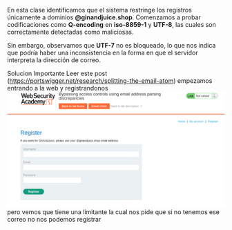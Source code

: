En esta clase identificamos que el sistema restringe los registros únicamente a dominios **@ginandjuice.shop**. Comenzamos a probar codificaciones como **Q-encoding** en **iso-8859-1** y **UTF-8**, las cuales son correctamente detectadas como maliciosas.

Sin embargo, observamos que **UTF-7** no es bloqueado, lo que nos indica que podría haber una inconsistencia en la forma en que el servidor interpreta la dirección de correo.

Solucion
Importante Leer este post (https://portswigger.net/research/splitting-the-email-atom)
empezamos entrando a la web y registrandonos
![Pasted_image_20250829020059.png](/Imagenes/Pasted_image_20250829020059.png)
pero vemos que tiene una limitante la cual nos pide que si no tenemos ese correo no nos podemos registrar
